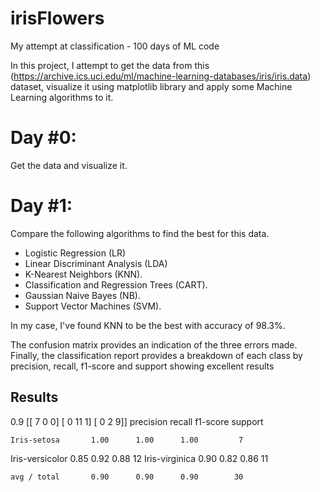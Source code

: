 # irisFlowers
My attempt at classification - 100 days of ML code

In this project, I attempt to get the data from this (https://archive.ics.uci.edu/ml/machine-learning-databases/iris/iris.data) dataset,
visualize it using matplotlib library and apply some Machine Learning algorithms
to it.

# Day #0:
Get the data and visualize it.

# Day #1:
Compare the following algorithms to find the best for this data.
* Logistic Regression (LR)
* Linear Discriminant Analysis (LDA)
* K-Nearest Neighbors (KNN).
* Classification and Regression Trees (CART).
* Gaussian Naive Bayes (NB).
* Support Vector Machines (SVM).

In my case, I've found KNN to be the best with accuracy of 98.3%.

The confusion matrix provides an indication of the three errors made. Finally, the classification report provides a breakdown of each class by precision, recall, f1-score and support showing excellent results

## Results
0.9
[[ 7  0  0]
 [ 0 11  1]
 [ 0  2  9]]
                 precision    recall  f1-score   support

    Iris-setosa       1.00      1.00      1.00         7
Iris-versicolor       0.85      0.92      0.88        12
 Iris-virginica       0.90      0.82      0.86        11

    avg / total       0.90      0.90      0.90        30
